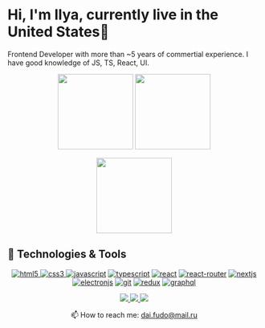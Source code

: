# Hi, I'm Ilya, currently live in the United States📡
Frontend Developer with more than ~5 years of commertial experience. I have good knowledge of JS, TS, React, UI. 
<p align='center'>
   <a href="https://github-readme-stats.vercel.app/api?username=DaiFudo&show_icons=true&count_private=true"><img
           height=150
           src="https://github-readme-stats.vercel.app/api?username=DaiFudo&show_icons=true&count_private=true"/></a>
   <a href="https://github.com/DaiFudo/github-readme-stats"><img height=150
                                                                  src="https://github-readme-stats.vercel.app/api/top-langs/?username=DaiFudo&layout=compact"/></a>
</p>

<p align='center'>
   <a href='https://github-readme-stats.vercel.app/api/wakatime?username=dai_fudo&layout=compact'><img
           height=150
           src="https://github-readme-stats.vercel.app/api/wakatime?username=dai_fudo&layout=compact"/></a>
</p>
<h2>
  🔧 Technologies & Tools
</h2>

<p align='center'>
  <a href="https://www.w3.org/html/" target="_blank"><img src="https://img.shields.io/badge/HTML5-E34F26?style=for-the-badge&logo=html5&logoColor=white" alt="html5">     </a>
  <a href="https://www.w3.org/Style/CSS/" target="_blank"><img src="https://img.shields.io/badge/CSS3-1572B6?style=for-the-badge&logo=css3&logoColor=white" alt="css3">   </a>
	<a href="https://developer.mozilla.org/en-US/docs/Web/JavaScript" target="_blank"><img src="https://img.shields.io/badge/JavaScript-323330?style=for-the-badge&logo=javascript&logoColor=F7DF1E" alt="javascript"></a>
  <a href="https://www.typescriptlang.org" target="_blank"><img src="https://img.shields.io/badge/TypeScript-007ACC?style=for-the-badge&logo=typescript&logoColor=white" alt="typescript"></a>
  <a href="https://reactjs.org" target="_blank"><img src="https://img.shields.io/badge/React-20232A?style=for-the-badge&logo=react&logoColor=61DAFB" alt="react"></a>
  <a href="https://reactrouter.com" target="_blank"><img src="https://img.shields.io/badge/React_Router-CA4245?style=for-the-badge&logo=react-router&logoColor=white" alt="react-router"></a>
  <a href="https://nextjs.org/" target="_blank"><img src="https://img.shields.io/badge/next.js-000000?style=for-the-badge&logo=nextdotjs&logoColor=white" alt="nextjs"></a>
  <a href="https://www.electronjs.org/" target="_blank"><img src="https://img.shields.io/badge/Electron-2B2E3A?style=for-the-badge&logo=electron&logoColor=9FEAF9" alt="electronjs"></a>
  <a href="https://git-scm.com" target="_blank"><img src="https://img.shields.io/badge/Git-F05032?style=for-the-badge&logo=git&logoColor=white" alt="git"></a>
  <a href="https://redux.js.org/" target="_blank"><img src="https://img.shields.io/badge/Redux-593D88?style=for-the-badge&logo=redux&logoColor=white" alt="redux"></a>
 <a href="https://graphql.org/" target="_blank"><img src="https://img.shields.io/badge/GraphQl-E10098?style=for-the-badge&logo=graphql&logoColor=white" alt="graphql">
</a><a href="https://img.shields.io/badge/Jira-0052CC?style=for-the-badge&logo=Jira&logoColor=white" alt="git"></a>
 </p>

</p>
<p align='center'>
   <a href="https://www.linkedin.com/in/%D0%B8%D0%BB%D1%8C%D1%8F-%D0%B7%D0%B0%D0%B9%D1%87%D0%B5%D0%BD%D0%BA%D0%BE-43a2171a3/">
       <img src="https://img.shields.io/badge/linkedin-%230077B5.svg?&style=for-the-badge&logo=linkedin&logoColor=white"/>
   </a>
  <a href="https://vk.com/dai_fudo">
       <img src="https://img.shields.io/badge/vk.com%2F-dai__fudo-blue"/>
   </a>
  
   <a href="https://t.me/Dai_Fudo">
       <img src="https://img.shields.io/badge/Telegram-2CA5E0?style=for-the-badge&logo=telegram&logoColor=white"/>
   </a>
</p>
<p align='center'>
   📫 How to reach me: <a href='mailto:dai.fudo@mail.ru'>dai.fudo@mail.ru</a>
</p>
